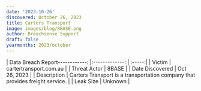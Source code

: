 ```yaml
---
date: '2023-10-26'
discovered: October 26, 2023
title: Carters Transport
image: images/blog/8BASE.png
author: Breachsense Support
draft: false
yearmonths: 2023/october
---
```


| Data Breach Report------------:     |:-------------:    | :-----:|
| Victim      | cartertransport.com.au      | 
| Threat Actor      | 8BASE      | 
| Date Discovered      | Oct 26, 2023      | 
| Description      | Carters Transport is a transportation company that provides freight service.      | 
| Leak Size      | Unknown      | 

